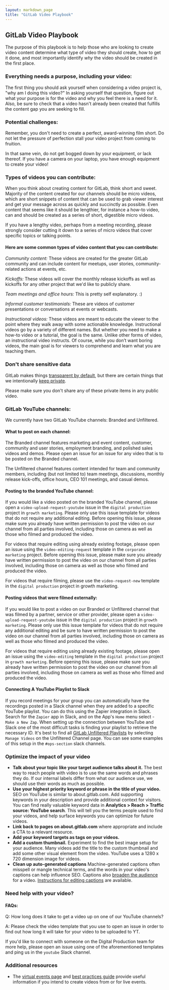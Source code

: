 ```yaml
---
layout: markdown_page
title: "GitLab Video Playbook"
---
```

## GitLab Video Playbook

The purpose of this playbook is to help those who are looking to create video content determine what type of video they should create, how to get it done, and most importantly identify _why_ the video should be created in the first place.

### Everything needs a purpose, including your video:
The first thing you should ask yourself when considering a video project is, "why am I doing this video?" In asking yourself that question, figure out what your purpose is for the video and why you feel there is a need for it. Also, be sure to check that a video hasn't already been created that fulfills the content gap you are seeking to fill.

### Potential challenges:
Remember, you don't need to create a perfect, award-winning film short. Do not let the pressure of perfection stall your video project from coming to fruition.

In that same vein, do not get bogged down by your equipment, or lack thereof. If you have a camera on your laptop, you have enough equipment to create your video!

### Types of videos you can contribute:
When you think about creating content for GitLab, think short and sweet. Majority of the content created for our channels should be micro videos, which are short snippets of content that can be used to grab viewer interest and get your message across as quickly and succinctly as possible. Even content that seems like it should be lengthier, for instance a how-to video, can and should be created as a series of short, digestible micro videos.

If you have a lengthy video, perhaps from a meeting recording, please strongly consider cutting it down to a series of micro videos that cover specific topics or talking points.

#### Here are some common types of video content that you can contribute:

_Community content:_ These videos are created for the greater GitLab community and can include content for meetups, user stories, community-related actions at events, etc.

_Kickoffs:_ These videos will cover the monthly release kickoffs as well as kickoffs for any other project that we'd like to publicly share.

_Team meetings and office hours:_ This is pretty self explanatory. :)

_Informal customer testimonials:_ These are videos of customer presentations or conversations at events or webcasts.

_Instructional videos:_ These videos are meant to educate the viewer to the point where they walk away with some actionable knowledge. Instructional videos go by a variety of different names. But whether you need to make a how-to video or a tutorial, the goal is the same. Unlike other forms of video, an instructional video instructs. Of course, while you don’t want boring videos, the main goal is for viewers to comprehend and learn what you are teaching them.

### Don't share sensitive data
GitLab makes things [transparent by default](/handbook/values/#transparency), but there are certain things that we intentionally [keep private](/handbook/communication/#not-public).

Please make sure you don't share any of these private items in any public video.

### GitLab YouTube channels:
We currently have two GitLab YouTube channels: Branded and Unfiltered.

#### What to post on each channel:
The Branded channel features marketing and event content, customer, community and user stories, employment branding, and polished sales videos and demos. Please open an issue for an issue for any video that is to be posted on the Branded channel.

The Unfiltered channel features content intended for team and community members, including (but not limited to) team meetings, discussions, monthly release kick-offs, office hours, CEO 101 meetings, and casual demos.

#### Posting to the branded YouTube channel:
If you would like a video posted on the branded YouTube channel, please open a  `video-upload-request-youtube` issue in the `digital production` project in `growth marketing`. Please only use this issue template for videos that do not require any additional editing. Before opening this issue, please make sure you already have written permission to post the video on our channel from all parties involved, including those on camera as well as those who filmed and produced the video.

For videos that require editing using already existing footage, please open an issue using the `video-editing-request` template in the `corporate marketing` project. Before opening this issue, please make sure you already have written permission to post the video on our channel from all parties involved, including those on camera as well as those who filmed and produced the video.

For videos that require filming, please use the `video-request-new` template in the `digital production` project in growth marketing.

#### Posting videos that were filmed externally:
If you would like to post a video on our Branded or Unfiltered channel that was filmed by a partner, service or other provider, please open a `video-upload-request-youtube` issue in the `digital production` project in `growth marketing`. Please only use this issue template for videos that do not require any additional editing and be sure to have written permission to post the video on our channel from all parties involved, including those on camera as well as those who filmed and produced the video.

For videos that require editing using already existing footage, please open an issue using the `video-editing` template in the `digital production` project in `growth marketing`. Before opening this issue, please make sure you already have written permission to post the video on our channel from all parties involved, including those on camera as well as those who filmed and produced the video.

#### Connecting A YouTube Playlist to Slack
If you record meetings for your group you can automatically have the recordings posted in a Slack channel when they are added to a specific YouTube playlist. You can do this using the Zapier integration in Slack. Search for the `Zapier` app in Slack, and on the App's `Home` menu select - `Make a New Zap`. When setting up the connection between YouTube and Slack one of the most difficult tasks is finding your playlist to retrieve the necessary ID. It's best to find all [GitLab Unfiltered Playlists](https://studio.youtube.com/channel/UCMtZ0sc1HHNtGGWZFDRTh5A/playlists) by selecting `Manage Videos` on the Unfiltered Channel page. You can see some examples of this setup in the `#ops-section` slack channels.

### Optimize the impact of your video

- **Talk about your topic like your target audience talks about it.** The best way to reach people with video is to use the same words and phrases they do. If our internal labels differ from what our audience use, we should use their words as much as possible.
- **Use your highest priority keyword or phrase in the title of your video.** SEO on YouTube is similar to about.gitlab.com.  Add supporting keywords in your description and provide additional context for visitors. You can find really valuable keyword data in **Analytics > Reach > Traffic source: YouTube search**. This will tell you the terms people used to find your videos, and help surface keywords you can optimize for future videos.
- **Link back to pages on about.gitlab.com** where appropriate and include a CTA to a relevant resource.
- **Add your keyword targets as tags on your videos.**
- **Add a custom thumbnail.** Experiment to find the best image setup for your audience. Many videos add the title to the custom thumbnail and add some other visual element from the video. YouTube uses a 1280 x 720 dimension image for videos.
- **Clean up auto-generated captions** Machine-generated captions often misspell or mangle technical terms, and the words in your video's captions can help influence SEO. Captions also [broaden the audience](https://www.boia.org/blog/youtube-closed-captioning-for-accessibility-why-and-how) for a video. [Instructions for editing captions](https://support.google.com/youtube/answer/2734705) are available.

### Need help with your video?
#### FAQs:

Q: How long does it take to get a video up on one of our YouTube channels?

A: Please check the video template that you use to open an issue in order to find out how long it will take for your video to be uploaded to YT.

If you'd like to connect with someone on the Digital Production team for more help, please open an issue using one of the aforementioned templates and ping us in the `youtube` Slack channel.

### Additional resources

* The [virtual events page](/handbook/marketing/revenue-marketing/digital-marketing-programs/marketing-programs/virtual-events/) and [best practices guide](/handbook/marketing/revenue-marketing/digital-marketing-programs/marketing-programs/virtual-events/best-practices/) provide useful information if you intend to create videos from or for live events.
